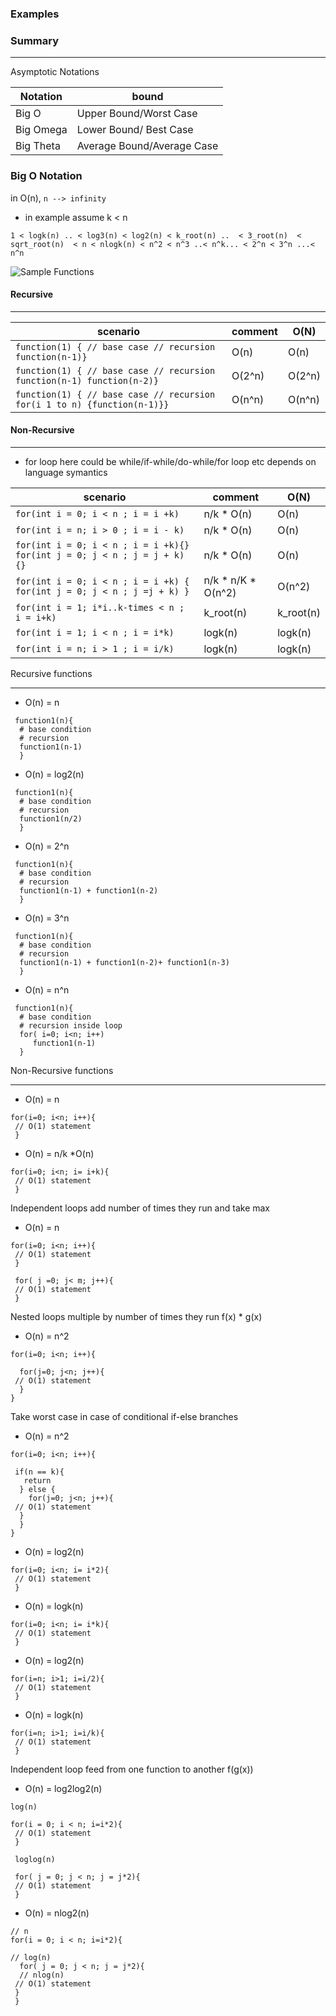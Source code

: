 ### Examples 

### Summary
------

Asymptotic Notations 

| Notation | bound |
|----------| -------|
| Big O | Upper Bound/Worst Case|
| Big Omega | Lower Bound/ Best Case|
| Big Theta | Average Bound/Average Case |



### Big O Notation 

in O(n),  ```n --> infinity```

* in example assume  k < n

```
1 < logk(n) .. < log3(n) < log2(n) < k_root(n) ..  < 3_root(n)  < sqrt_root(n)  < n < nlogk(n) < n^2 < n^3 ..< n^k... < 2^n < 3^n ...< n^n

```

![Sample Functions](https://raw.githubusercontent.com/nileshsalpe/master-algorithm-interviews/master/docs/assets/big_o_graph.png)



#### Recursive 
-------

| scenario |comment |O(N)
|--------------------------------------------------|--------------------------|---------------|
| `function(1) { // base case // recursion function(n-1)}` |  O(n) |  O(n)|
| `function(1) { // base case // recursion function(n-1) function(n-2)}` |  O(2^n) |  O(2^n)|
| `function(1) { // base case // recursion for(i 1 to n) {function(n-1)}}` |  O(n^n) |  O(n^n)|




#### Non-Recursive 
-------

* for loop here could be while/if-while/do-while/for loop etc depends on language symantics 


| scenario |comment |O(N)
|--------------------------------------------------|--------------------------|---------------|
| `for(int i = 0; i < n ; i = i +k)` | n/k * O(n) | O(n) | 
| `for(int i = n; i > 0 ; i = i - k)` | n/k * O(n) | O(n) | 
| `for(int i = 0; i < n ; i = i +k){} for(int j = 0; j < n ; j = j + k){} ` | n/k * O(n) | O(n) | 
| `for(int i = 0; i < n ; i = i +k) { for(int j = 0; j < n ; j =j + k) }` | n/k * n/K * O(n^2) |O(n^2) | 
| `for(int i = 1; i*i..k-times < n ; i = i+k)` | k_root(n) | k_root(n) |
| `for(int i = 1; i < n ; i = i*k)` | logk(n) |logk(n) |
| `for(int i = n; i > 1 ; i = i/k)` |logk(n) | logk(n) |




Recursive functions 

----

- O(n) = n
```
 function1(n){
  # base condition
  # recursion
  function1(n-1)
  }

```

- O(n) = log2(n)
```
 function1(n){
  # base condition
  # recursion
  function1(n/2)
  }

```

- O(n) = 2^n
```
 function1(n){
  # base condition
  # recursion
  function1(n-1) + function1(n-2)
  }

```

- O(n) = 3^n
```
 function1(n){
  # base condition
  # recursion
  function1(n-1) + function1(n-2)+ function1(n-3)
  }

```

- O(n) = n^n
```
 function1(n){
  # base condition
  # recursion inside loop
  for( i=0; i<n; i++)
     function1(n-1)
  }

```


Non-Recursive functions 

----

- O(n) = n
```
for(i=0; i<n; i++){
 // O(1) statement
 }
```

- O(n) = n/k *O(n)
```
for(i=0; i<n; i= i+k){
 // O(1) statement
 }
```



Independent loops add number of times they run and take max

- O(n) = n
```
for(i=0; i<n; i++){
 // O(1) statement
 }
 
 for( j =0; j< m; j++){
 // O(1) statement
 }
```


Nested loops multiple by number of times they run
f(x) * g(x)

- O(n) = n^2
```
for(i=0; i<n; i++){

  for(j=0; j<n; j++){
 // O(1) statement
  }
}
```

Take worst case in case of  conditional if-else branches

- O(n) = n^2
```
for(i=0; i<n; i++){

 if(n == k){
   return
  } else {
    for(j=0; j<n; j++){
 // O(1) statement
  }
  }
}
```

- O(n) = log2(n)
```
for(i=0; i<n; i= i*2){
 // O(1) statement
 }
```

- O(n) = logk(n)
```
for(i=0; i<n; i= i*k){
 // O(1) statement
 }
```

- O(n) = log2(n)
```
for(i=n; i>1; i=i/2){
 // O(1) statement
 }
```

- O(n) = logk(n)
```
for(i=n; i>1; i=i/k){
 // O(1) statement
 }
```

Independent loop feed from one function to another f(g(x))

- O(n) = log2log2(n)
```
log(n)

for(i = 0; i < n; i=i*2){
 // O(1) statement
 }
 
 loglog(n)
 
 for( j = 0; j < n; j = j*2){
 // O(1) statement
 }
```


- O(n) = nlog2(n)
```
// n
for(i = 0; i < n; i=i*2){

// log(n)
  for( j = 0; j < n; j = j*2){
  // nlog(n)
 // O(1) statement
 }
 }
 
```



